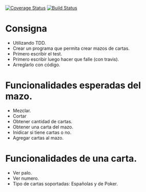 
[![Coverage Status](https://coveralls.io/repos/github/regoloalesandro/TDD2018/badge.svg?branch=master)](https://coveralls.io/github/regoloalesandro/TDD2018?branch=master)
[![Build Status](https://travis-ci.org/regoloalesandro/TDD2018.svg?branch=master)](https://travis-ci.org/regoloalesandro/TDD2018)
# Consigna

- Utilizando TDD.
- Crear un programa que permita crear mazos de cartas.
- Primero escribir el test.
- Primero escribir luego hacer que falle (con travis).
- Arreglarlo con código.

# Funcionalidades esperadas del mazo.

- Mezclar.
- Cortar
- Obtener cantidad de cartas.
- Obtener una carta del mazo.
- Inidicar si tiene cartas o no.
- Agregar cartas al mazo.

# Funcionalidades de una carta.

- Ver palo.
- Ver numero.
- Tipo de cartas soportadas: Españolas y de Poker.
